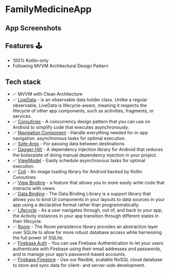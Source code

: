 # FamilyMedicineApp

##  App Screenshots

 ## Features 🕹
- 100% Kotlin-only
- Following MVVM Architectural Design Pattern

 ## Tech stack
* ✅ MVVM with Clean Architecture
* ✅ [LiveData][23] - is an observable data holder class. Unlike a regular observable, LiveData is lifecycle-aware, meaning it respects the lifecycle of other app components, such as activities, fragments, or services.
* ✅ [Coroutines][51] - A concurrency design pattern that you can use on Android to simplify code that executes asynchronously.
* ✅ [Navigation Component][24] - Handle everything needed for in-app navigation. asynchronous tasks for optimal execution.
* ✅ [Safe-Args][25] - For passing data between destinations
* ✅ [Dagger-Hilt][93] - A dependency injection library for Android that reduces the boilerplate of doing manual dependency injection in your project.
* ✅ [ViewModel][17] - Easily schedule asynchronous tasks for optimal execution.
* ✅ [Coil][92] - An image loading library for Android backed by Kotlin Coroutines
* ✅ [View Binding][11] - a feature that allows you to more easily write code that interacts with views.
* ✅ [Data Binding][85] - The Data Binding Library is a support library that allows you to bind UI components in your layouts to data sources in your app using a declarative format rather than programmatically.
* ✅ [Lifecycle][22] - As a user navigates through, out of, and back to your app, the Activity instances in your app transition through different states in their lifecycle.
* ✅ [Room][12] - The Room persistence library provides an abstraction layer over SQLite to allow for more robust database access while harnessing the full power of SQLite.
* ✅ [Firebase Auth][91] - You can use Firebase Authentication to let your users authenticate with Firebase using their email addresses and passwords, and to manage your app's password-based accounts.
* ✅ [Firebase Firestore][99] - Use our flexible, scalable NoSQL cloud database to store and sync data for client- and server-side development.


[11]: https://developer.android.com/topic/libraries/view-binding
[92]: https://coil-kt.github.io/coil/
[93]: https://developer.android.com/jetpack/compose/libraries#hilt
[51]: https://developer.android.com/kotlin/coroutines
[31]: https://developer.android.com/kotlin/flow
[22]: https://developer.android.com/guide/components/activities/activity-lifecycle
[17]: https://developer.android.com/jetpack/compose/state#viewmodel-state
[24]: https://developer.android.com/guide/navigation/navigation-getting-started
[25]: https://developer.android.com/guide/navigation/navigation-pass-data
[23]: https://developer.android.com/topic/libraries/architecture/livedata
[85]: https://developer.android.com/topic/libraries/data-binding
[12]: https://developer.android.com/jetpack/androidx/releases/room
[91]: https://firebase.google.com/docs/auth/android/password-auth
[99]: https://firebase.google.com/docs/firestore
